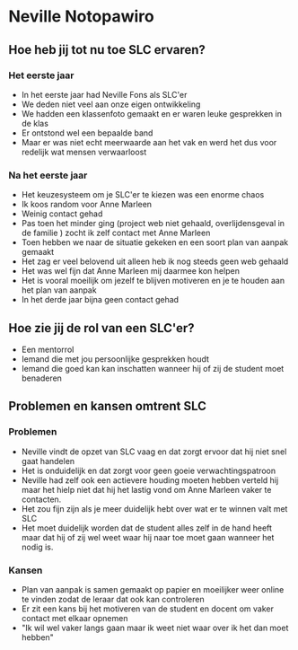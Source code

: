 # Neville Notopawiro

## **Hoe heb jij tot nu toe SLC ervaren?**

### Het eerste jaar

* In het eerste jaar had Neville Fons als SLC'er
* We deden niet veel aan onze eigen ontwikkeling
* We hadden een klassenfoto gemaakt en er waren leuke gesprekken in de klas
* Er ontstond wel een bepaalde band
* Maar er was niet echt meerwaarde aan het vak en werd het dus voor redelijk wat mensen verwaarloost

### Na het eerste jaar

* Het keuzesysteem om je SLC'er te kiezen was een enorme chaos
* Ik koos random voor Anne Marleen
* Weinig contact gehad
* Pas toen het minder ging \(project web niet gehaald, overlijdensgeval in de familie \) zocht ik zelf contact met Anne Marleen
* Toen hebben we naar de situatie gekeken en een soort plan van aanpak gemaakt
* Het zag er veel belovend uit alleen heb ik nog steeds geen web gehaald
* Het was wel fijn dat Anne Marleen mij daarmee kon helpen
* Het is vooral moeilijk om jezelf te blijven motiveren en je te houden aan het plan van aanpak
* In het derde jaar bijna geen contact gehad

## Hoe zie jij de rol van een SLC'er?

* Een mentorrol
* Iemand die met jou persoonlijke gesprekken houdt
* Iemand die goed kan kan inschatten wanneer hij of zij de student moet benaderen

## Problemen en kansen omtrent SLC

### Problemen

* Neville vindt de opzet van SLC vaag en dat zorgt ervoor dat hij niet snel gaat handelen
* Het is onduidelijk en dat zorgt voor geen goeie verwachtingspatroon
* Neville had zelf ook een actievere houding moeten hebben verteld hij maar het hielp niet dat hij het lastig vond om Anne Marleen vaker te contacten.
* Het zou fijn zijn als je meer duidelijk hebt over wat er te winnen valt met SLC
* Het moet duidelijk worden dat de student alles zelf in de hand heeft maar dat hij of zij wel weet waar hij naar toe moet gaan wanneer het nodig is.

### Kansen

* Plan van aanpak is samen gemaakt op papier en moeilijker weer online te vinden zodat de leraar dat ook kan controleren
* Er zit een kans bij het motiveren van de student en docent om vaker contact met elkaar opnemen
* "Ik wil wel vaker langs gaan maar ik weet niet waar over ik het dan moet hebben"

